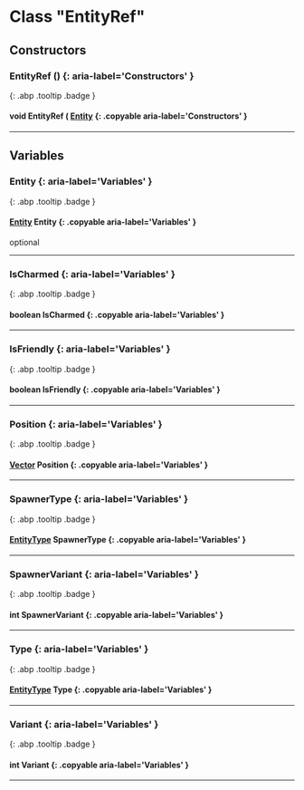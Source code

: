 # Class "EntityRef"
## Constructors
### EntityRef () {: aria-label='Constructors' }
[ ](#){: .abp .tooltip .badge }
#### void EntityRef ( [Entity](../Entity ) {: .copyable aria-label='Constructors' }

___ 
## Variables
### Entity {: aria-label='Variables' }
[ ](#){: .abp .tooltip .badge }
#### [Entity](../Entity) Entity {: .copyable aria-label='Variables' }
optional 

___ 
### IsCharmed {: aria-label='Variables' }
[ ](#){: .abp .tooltip .badge }
#### boolean IsCharmed  {: .copyable aria-label='Variables' }

___ 
### IsFriendly {: aria-label='Variables' }
[ ](#){: .abp .tooltip .badge }
#### boolean IsFriendly  {: .copyable aria-label='Variables' }

___ 
### Position {: aria-label='Variables' }
[ ](#){: .abp .tooltip .badge }
#### [Vector](../Vector) Position  {: .copyable aria-label='Variables' }

___ 
### SpawnerType {: aria-label='Variables' }
[ ](#){: .abp .tooltip .badge }
#### [EntityType](../enums/EntityType) SpawnerType  {: .copyable aria-label='Variables' }

___ 
### SpawnerVariant {: aria-label='Variables' }
[ ](#){: .abp .tooltip .badge }
#### int SpawnerVariant  {: .copyable aria-label='Variables' }

___ 
### Type {: aria-label='Variables' }
[ ](#){: .abp .tooltip .badge }
#### [EntityType](../enums/EntityType) Type  {: .copyable aria-label='Variables' }

___ 
### Variant {: aria-label='Variables' }
[ ](#){: .abp .tooltip .badge }
#### int Variant  {: .copyable aria-label='Variables' }

___ 
